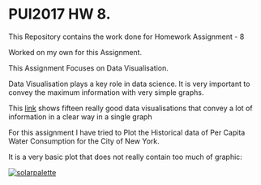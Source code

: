 # PUI2017 HW 8.

This Repository contains the work done for Homework Assignment - 8

Worked on my own for this Assignment.


This Assignment Focuses on Data Visualisation.

Data Visualisation plays a key role in data science. It is very important to convey the maximum information with very simple graphs.

This [link](https://blog.udacity.com/2015/01/15-data-visualizations-will-blow-mind.html) shows fifteen really good data visualisations that convey a lot of information in a clear way in a single graph

For this assignment I have tried to Plot the Historical data of Per Capita Water Consumption for the City of New York.

It is a very basic plot that does not really contain too much of graphic:

[![solarpalette](screenshots/1.PNG)](https://github.com/praveenashokkumar/PUI2017_pak348/blob/master/HW8_pak348/NYC%20Water%20Consumption.ipynb)


